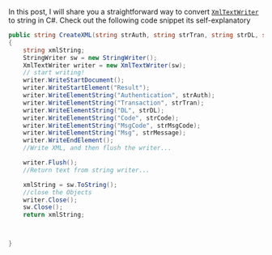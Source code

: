 In this post, I will share you a straightforward way to convert [`XmlTextWriter`](https://docs.microsoft.com/en-us/dotnet/api/system.xml.xmltextwriter?view=netcore-3.1) to string in C#. Check out the following code snippet its self-explanatory
 
```csharp
public string CreateXML(string strAuth, string strTran, string strDL, string strCode, string strMsgCode, string strMessage)
{
	string xmlString;
	StringWriter sw = new StringWriter();
	XmlTextWriter writer = new XmlTextWriter(sw);
	// start writing!
	writer.WriteStartDocument();
	writer.WriteStartElement("Result");
	writer.WriteElementString("Authentication", strAuth);
	writer.WriteElementString("Transaction", strTran);
	writer.WriteElementString("DL", strDL);
	writer.WriteElementString("Code", strCode);
	writer.WriteElementString("MsgCode", strMsgCode);
	writer.WriteElementString("Msg", strMessage);
	writer.WriteEndElement();
	//Write XML, and then flush the writer...

	writer.Flush();
	//Return text from string writer...

	xmlString = sw.ToString();
	//close the Objects
	writer.Close();
	sw.Close();
	return xmlString;



}
```
<!--stackedit_data:
eyJoaXN0b3J5IjpbMTc3MjU3NDYzNl19
-->